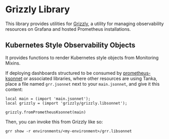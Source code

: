 # Grizzly Library

This library provides utilities for [Grizzly](https://github.com/grafana/grizzly),
a utility for managing observability resources on Grafana and hosted Prometheus
installations.

## Kubernetes Style Observability Objects
It provides functions to render Kubernetes style objects from Monitoring Mixins.

If deploying dashboards structured to be consumed by [prometheus-ksonnet](../prometheus-ksonnet)
or associated libraries, where other resources are using Tanka, place a file
named `grr.jsonnet` next to your `main.jsonnet`, and give it this content:

```
local main = (import 'main.jsonnet');
local grizzly = (import 'grizzly/grizzly.libsonnet');

grizzly.fromPrometheusKsonnet(main)
```

Then, you can invoke this from Grizzly like so:

`grr show -r environments/<my-environment>/grr.libsonnet`
